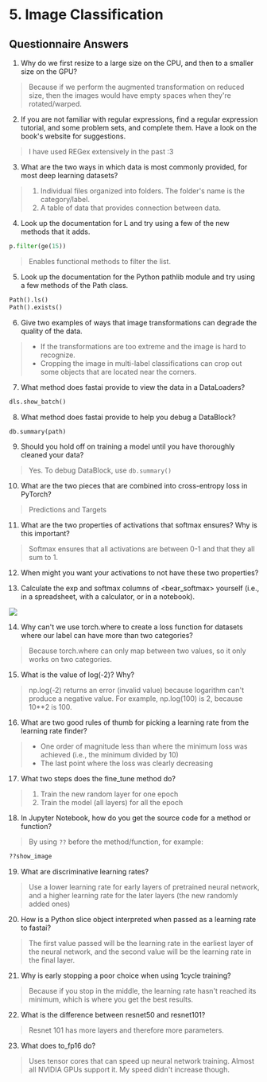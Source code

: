 # 5. Image Classification

## Questionnaire Answers

1. Why do we first resize to a large size on the CPU, and then to a smaller size on the GPU?
> Because if we perform the augmented transformation on reduced size, then the images would have empty spaces when they're rotated/warped.

2. If you are not familiar with regular expressions, find a regular expression tutorial, and some problem sets, and complete them. Have a look on the book's website for suggestions.
> I have used REGex extensively in the past :3

3. What are the two ways in which data is most commonly provided, for most deep learning datasets?
> 1. Individual files organized into folders. The folder's name is the category/label.
> 1. A table of data that provides connection between data.

4. Look up the documentation for L and try using a few of the new methods that it adds.
```python
p.filter(ge(15))
```
> Enables functional methods to filter the list.

5. Look up the documentation for the Python pathlib module and try using a few methods of the Path class.
```python
Path().ls() 
Path().exists()
```

6. Give two examples of ways that image transformations can degrade the quality of the data.
> - If the transformations are too extreme and the image is hard to recognize.
> - Cropping the image in multi-label classifications can crop out some objects that are located near the corners.

7. What method does fastai provide to view the data in a DataLoaders?
```python
dls.show_batch()
```

8. What method does fastai provide to help you debug a DataBlock?
```python
db.summary(path)
```

9. Should you hold off on training a model until you have thoroughly cleaned your data?
> Yes. To debug DataBlock, use `db.summary()`

10. What are the two pieces that are combined into cross-entropy loss in PyTorch?
> Predictions and Targets

11. What are the two properties of activations that softmax ensures? Why is this important?
> Softmax ensures that all activations are between 0-1 and that they all sum to 1.

12. When might you want your activations to not have these two properties?

13. Calculate the exp and softmax columns of <bear_softmax> yourself (i.e., in a spreadsheet, with a calculator, or in a notebook).
<img src='https://raw.githubusercontent.com/fastai/fastbook/3916b71bdf2f9e587ac82f3c2ef4aabd05b8f51c/images/att_00062.png' />

14. Why can't we use torch.where to create a loss function for datasets where our label can have more than two categories?
> Because torch.where can only map between two values, so it only works on two categories.

15. What is the value of log(-2)? Why?
> np.log(-2) returns an error (invalid value) because logarithm can't produce a negative value. For example, np.log(100) is 2, because 10**2 is 100.

16. What are two good rules of thumb for picking a learning rate from the learning rate finder?
> - One order of magnitude less than where the minimum loss was achieved (i.e., the minimum divided by 10)
> - The last point where the loss was clearly decreasing 

17. What two steps does the fine_tune method do?
> 1. Train the new random layer for one epoch
> 1. Train the model (all layers) for all the epoch

18. In Jupyter Notebook, how do you get the source code for a method or function?
> By using `??` before the method/function, for example:
```python
??show_image
```

19. What are discriminative learning rates?
> Use a lower learning rate for early layers of pretrained neural network, and a higher learning rate for the later layers (the new randomly added ones)

20. How is a Python slice object interpreted when passed as a learning rate to fastai?
> The first value passed will be the learning rate in the earliest layer of the neural network, and the second value will be the learning rate in the final layer.

21. Why is early stopping a poor choice when using 1cycle training?
> Because if you stop in the middle, the learning rate hasn't reached its minimum, which is where you get the best results.

22. What is the difference between resnet50 and resnet101?
> Resnet 101 has more layers and therefore more parameters.

23. What does to_fp16 do?
> Uses tensor cores that can speed up neural network training. Almost all NVIDIA GPUs support it. My speed didn't increase though.


